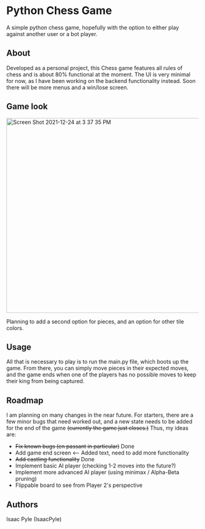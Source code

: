 # Python Chess Game

A simple python chess game, hopefully with the option to 
either play against another user or a bot player.

## About

Developed as a personal project, this Chess game features all
rules of chess and is about 80% functional at the moment.
The UI is very minimal for now, as I have been working on the 
backend functionality instead. Soon there will be more menus and
a win/lose screen.

## Game look

<img width="511" alt="Screen Shot 2021-12-24 at 3 37 35 PM" src="https://user-images.githubusercontent.com/64155166/147373637-b2f5ee4c-9584-4d0d-a10f-78325b98eace.png">

Planning to add a second option for pieces, and an option for 
other tile colors.

## Usage

All that is necessary to play is to run the main.py file, 
which boots up the game. From there, you can simply move pieces in 
their expected moves, and the game ends when one of the players has 
no possible moves to keep their king from being captured.

## Roadmap

I am planning on many changes in the near future. For starters, 
there are a few minor bugs that need worked out, and a new state 
needs to be added for the end of the game ~~(currently the game just closes.)~~
Thus, my ideas are:

* ~~Fix known bugs (en passant in particular)~~ Done
* Add game end screen <-- Added text, need to add more functionality
* ~~Add castling functionality~~ Done
* Implement basic AI player (checking 1-2 moves into the future?)
* Implement more advanced AI player (using minimax / Alpha-Beta pruning)
* Flippable board to see from Player 2's perspective

## Authors

Isaac Pyle (IsaacPyle)


